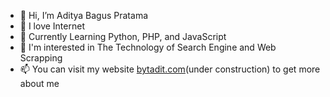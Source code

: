 - 👋 Hi, I’m Aditya Bagus Pratama
- 👀 I love Internet
- 🌱 Currently Learning Python, PHP, and JavaScript
- 💞️ I'm interested in The Technology of Search Engine and Web Scrapping
- 📫 You can visit my website [bytadit.com](https://bytadit.com)(under construction) to get more about me

<!---
bytadit/bytadit is a ✨ special ✨ repository because its `README.md` (this file) appears on your GitHub profile.
You can click the Preview link to take a look at your changes.
--->
